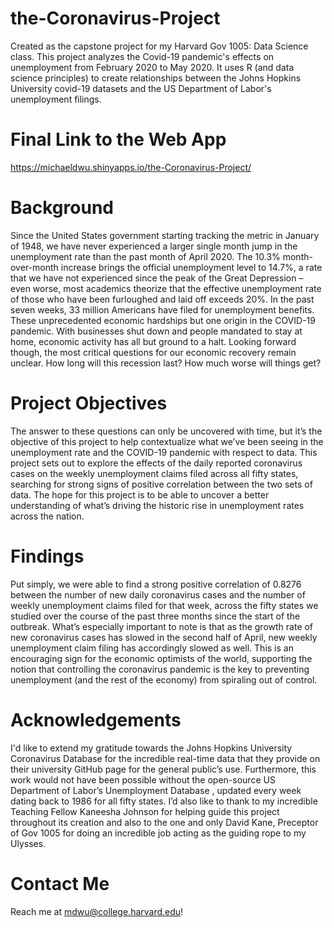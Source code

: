 # the-Coronavirus-Project
Created as the capstone project for my Harvard Gov 1005: Data Science class. This project analyzes the Covid-19 pandemic's effects on unemployment from February 2020 to May 2020. It uses R (and data science principles) to create relationships between the Johns Hopkins University covid-19 datasets and the US Department of Labor's unemployment filings.

# Final Link to the Web App
https://michaeldwu.shinyapps.io/the-Coronavirus-Project/


# Background

Since the United States government starting tracking the metric in January of 1948, we have never experienced a larger single month jump in the unemployment rate than the past month of April 2020. The 10.3% month-over-month increase brings the official unemployment level to 14.7%, a rate that we have not experienced since the peak of the Great Depression – even worse, most academics theorize that the effective unemployment rate of those who have been furloughed and laid off exceeds 20%. In the past seven weeks, 33 million Americans have filed for unemployment benefits.
These unprecedented economic hardships but one origin in the COVID-19 pandemic. With businesses shut down and people mandated to stay at home, economic activity has all but ground to a halt. Looking forward though, the most critical questions for our economic recovery remain unclear. How long will this recession last? How much worse will things get?

# Project Objectives

The answer to these questions can only be uncovered with time, but it’s the objective of this project to help contextualize what we’ve been seeing in the unemployment rate and the COVID-19 pandemic with respect to data. This project sets out to explore the effects of the daily reported coronavirus cases on the weekly unemployment claims filed across all fifty states, searching for strong signs of positive correlation between the two sets of data. The hope for this project is to be able to uncover a better understanding of what’s driving the historic rise in unemployment rates across the nation.

# Findings

Put simply, we were able to find a strong positive correlation of 0.8276 between the number of new daily coronavirus cases and the number of weekly unemployment claims filed for that week, across the fifty states we studied over the course of the past three months since the start of the outbreak. What’s especially important to note is that as the growth rate of new coronavirus cases has slowed in the second half of April, new weekly unemployment claim filing has accordingly slowed as well. This is an encouraging sign for the economic optimists of the world, supporting the notion that controlling the coronavirus pandemic is the key to preventing unemployment (and the rest of the economy) from spiraling out of control.

# Acknowledgements

I'd like to extend my gratitude towards the Johns Hopkins University Coronavirus Database for the incredible real-time data that they provide on their university GitHub page for the general public’s use. Furthermore, this work would not have been possible without the open-source US Department of Labor’s Unemployment Database , updated every week dating back to 1986 for all fifty states.
I’d also like to thank to my incredible Teaching Fellow Kaneesha Johnson for helping guide this project throughout its creation and also to the one and only David Kane, Preceptor of Gov 1005 for doing an incredible job acting as the guiding rope to my Ulysses.

# Contact Me

Reach me at mdwu@college.harvard.edu!
